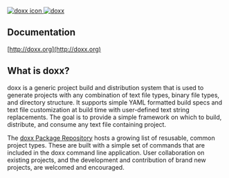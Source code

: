 <a href="http://doxx.org"><img src="https://raw.githubusercontent.com/chrissimpkins/doxx-docs-server/master/img/target-64.png" alt="doxx icon">  <img src="https://raw.githubusercontent.com/chrissimpkins/doxx-docs-server/master/img/doxx-header.png" alt="doxx"></a>

## Documentation

[http://doxx.org](http://doxx.org)

## What is doxx?

doxx is a generic project build and distribution system that is used to generate projects with any combination of text file types, binary file types, and directory structure. It supports simple YAML formatted build specs and text file customization at build time with user-defined text string replacements. The goal is to provide a simple framework on which to build, distribute, and consume any text file containing project.

The [doxx Package Repository](https://github.com/doxx-repo) hosts a growing list of resusable, common project types. These are built with a simple set of commands that are included in the doxx command line application. User collaboration on existing projects, and the development and contribution of brand new projects, are welcomed and encouraged.